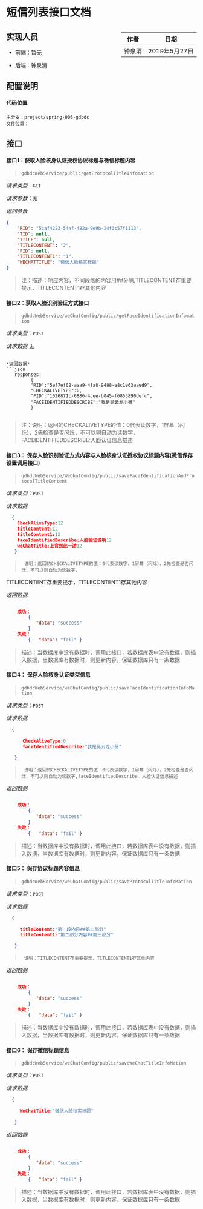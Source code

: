 # 短信列表接口文档

<div style="float:right">

|作者|日期|
|----|---|
|钟泉清|2019年5月27日|

</div>

## 实现人员

* 前端：暂无

* 后端：钟泉清

## 配置说明

#### 代码位置

	主分支：project/spring-006-gdbdc
	文件位置：


## 接口

#### 接口1：获取人脸核身认证授权协议标题与微信标题内容

> `gdbdcWebService/public/getProtocolTitleInfomation`

*请求类型*：`GET`

*请求参数*：`无`

*返回参数*

```json
{
    "RID": "5caf4223-54af-482a-9e9b-24f3c57f1113",
    "TID": null,
    "TITLE": null,
    "TITLECONTENT": "2",
    "FID": null,
    "TITLECONTENT1": "1",
    "WECHATTITLE": "微信人脸核实标题"
}
```

> 注：描述：响应内容，不同段落的内容用##分隔,TITLECONTENT存重要提示，TITLECONTENT1存其他内容



#### 接口2：获取人脸识别验证方式接口


> `gdbdcWebService/weChatConfig/public/getFaceIdentificationInfomation`

*请求类型*：`POST`

*请求数据*
无
```

*返回数据*
```json
   responses:
         {
		 "RID":"5ef7ef02-aaa9-4fa8-9488-e8c1e63aaed9",
		 "CHECKALIVETYPE":0,
		 "FID":"1026871c-6886-4cee-b045-f6853890defc",
		 "FACEIDENTIFIEDDESCRIBE":"我是吴云龙小哥"
		 }
      
```

> 注：说明：返回的CHECKALIVETYPE的值：0代表读数字，1屏幕（闪烁），2先检查是否闪烁，不可以则自动为读数字，FACEIDENTIFIEDDESCRIBE:人脸认证信息描述




#### 接口3： 保存人脸识别验证方式内容与人脸核身认证授权协议标题内容(微信保存设置调用接口)

	

> `gdbdcWebService/WeChatConfig/public/saveFaceIdentificationAndProtocolTitleContent`

*请求类型*：`POST`

*请求数据*

```json
  { 
	CheckAliveType:12
	titleContent:12
	titleContent1:12
	faceIdentifiedDescribe:人脸验证说明12
	weChatTitle:上官到此一游12
   }
```
>      说明：返回的CHECKALIVETYPE的值：0代表读数字，1屏幕（闪烁），2先检查是否闪烁，不可以则自动为读数字,
TITLECONTENT存重要提示，TITLECONTENT1存其他内容


*返回数据*

```json

	成功：
       	{
     	   "data": "success"
    	}
    失败：
    	{   "data": "fail" }

```

>    描述：当数据库中没有数据时，调用此接口，若数据库表中没有数据，则插入数据，当数据库有数据时，则更新内容。保证数据库只有一条数据




#### 接口4： 保存人脸核身认证类型信息

	

> `gdbdcWebService/weChatConfig/public/saveFaceIdentificationInfoMation`

*请求类型*：`POST`

*请求数据*

```json
  { 
  
      CheckAliveType:0
	  faceIdentifiedDescribe:"我是吴云龙小哥"
  
   }
```
>      说明：返回的CHECKALIVETYPE的值：0代表读数字，1屏幕（闪烁），2先检查是否闪烁，不可以则自动为读数字,faceIdentifiedDescribe：人脸认证信息描述



*返回数据*

```json

	成功：
       	{
     	   "data": "success"
    	}
    失败：
    	{   "data": "fail" }

```

>    描述：当数据库中没有数据时，调用此接口，若数据库表中没有数据，则插入数据，当数据库有数据时，则更新内容。保证数据库只有一条数据



#### 接口5： 保存协议标题内容信息

	

> `gdbdcWebService/weChatConfig/public/saveProtocolTitleInfoMation`

*请求类型*：`POST`

*请求数据*

```json
  { 
  
     titleContent:"第一段内容##第二部分"
     titleContent1:"第二部分内容##第三部分"
  
   }
```
>      说明：TITLECONTENT存重要提示，TITLECONTENT1存其他内容


*返回数据*

```json

	成功：
       	{
     	   "data": "success"
    	}
    失败：
    	{   "data": "fail" }

```

>    描述：当数据库中没有数据时，调用此接口，若数据库表中没有数据，则插入数据，当数据库有数据时，则更新内容。保证数据库只有一条数据



#### 接口6： 保存微信标题信息

	

> `gdbdcWebService/weChatConfig/public/saveWeChatTitleInfoMation`

*请求类型*：`POST`

*请求数据*

```json
  { 
  
     WeChatTitle:"微信人脸核实标题"
  
   }
```

*返回数据*

```json

	成功：
       	{
     	   "data": "success"
    	}
    失败：
    	{   "data": "fail" }
```

>    描述：当数据库中没有数据时，调用此接口，若数据库表中没有数据，则插入数据，当数据库有数据时，则更新内容。保证数据库只有一条数据




















